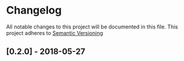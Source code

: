 # Changelog

All notable changes to this project will be documented in this file.
This project adheres to [Semantic Versioning](http://semver.org)

## [0.2.0] - 2018-05-27


